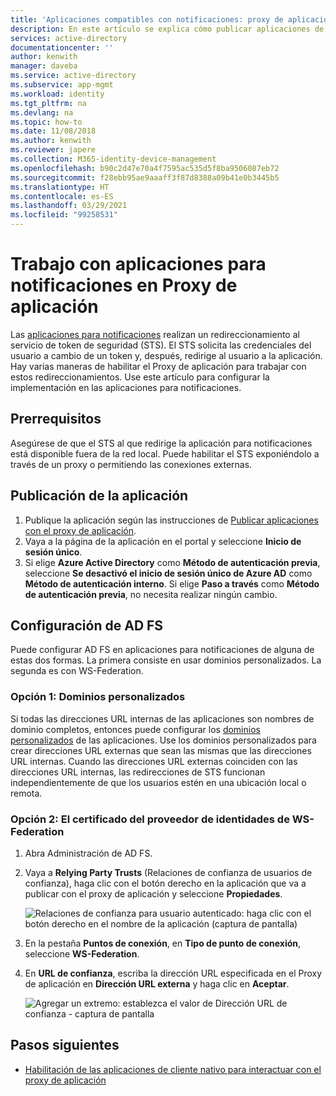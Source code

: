 ```yaml
---
title: 'Aplicaciones compatibles con notificaciones: proxy de aplicación de Azure AD | Microsoft Docs'
description: En este artículo se explica cómo publicar aplicaciones de ASP.NET locales que acepten notificaciones ADFS para proteger el acceso remoto a sus usuarios.
services: active-directory
documentationcenter: ''
author: kenwith
manager: daveba
ms.service: active-directory
ms.subservice: app-mgmt
ms.workload: identity
ms.tgt_pltfrm: na
ms.devlang: na
ms.topic: how-to
ms.date: 11/08/2018
ms.author: kenwith
ms.reviewer: japere
ms.collection: M365-identity-device-management
ms.openlocfilehash: b90c2d47e70a4f7595ac535d5f8ba9506087eb72
ms.sourcegitcommit: f28ebb95ae9aaaff3f87d8388a09b41e0b3445b5
ms.translationtype: HT
ms.contentlocale: es-ES
ms.lasthandoff: 03/29/2021
ms.locfileid: "99258531"
---
```

# <a name="working-with-claims-aware-apps-in-application-proxy"></a>Trabajo con aplicaciones para notificaciones en Proxy de aplicación
Las [aplicaciones para notificaciones](/previous-versions/windows/desktop/legacy/bb736227(v=vs.85)) realizan un redireccionamiento al servicio de token de seguridad (STS). El STS solicita las credenciales del usuario a cambio de un token y, después, redirige al usuario a la aplicación. Hay varias maneras de habilitar el Proxy de aplicación para trabajar con estos redireccionamientos. Use este artículo para configurar la implementación en las aplicaciones para notificaciones. 

## <a name="prerequisites"></a>Prerrequisitos
Asegúrese de que el STS al que redirige la aplicación para notificaciones está disponible fuera de la red local. Puede habilitar el STS exponiéndolo a través de un proxy o permitiendo las conexiones externas. 

## <a name="publish-your-application"></a>Publicación de la aplicación

1. Publique la aplicación según las instrucciones de [Publicar aplicaciones con el proxy de aplicación](application-proxy-add-on-premises-application.md).
2. Vaya a la página de la aplicación en el portal y seleccione **Inicio de sesión único**.
3. Si elige **Azure Active Directory** como **Método de autenticación previa**, seleccione **Se desactivó el inicio de sesión único de Azure AD** como **Método de autenticación interno**. Si elige **Paso a través** como **Método de autenticación previa**, no necesita realizar ningún cambio.

## <a name="configure-adfs"></a>Configuración de AD FS

Puede configurar AD FS en aplicaciones para notificaciones de alguna de estas dos formas. La primera consiste en usar dominios personalizados. La segunda es con WS-Federation. 

### <a name="option-1-custom-domains"></a>Opción 1: Dominios personalizados

Si todas las direcciones URL internas de las aplicaciones son nombres de dominio completos, entonces puede configurar los [dominios personalizados](application-proxy-configure-custom-domain.md) de las aplicaciones. Use los dominios personalizados para crear direcciones URL externas que sean las mismas que las direcciones URL internas. Cuando las direcciones URL externas coinciden con las direcciones URL internas, las redirecciones de STS funcionan independientemente de que los usuarios estén en una ubicación local o remota. 

### <a name="option-2-ws-federation"></a>Opción 2: El certificado del proveedor de identidades de WS-Federation

1. Abra Administración de AD FS.
2. Vaya a **Relying Party Trusts** (Relaciones de confianza de usuarios de confianza), haga clic con el botón derecho en la aplicación que va a publicar con el proxy de aplicación y seleccione **Propiedades**.  

   ![Relaciones de confianza para usuario autenticado: haga clic con el botón derecho en el nombre de la aplicación (captura de pantalla)](./media/application-proxy-configure-for-claims-aware-applications/appproxyrelyingpartytrust.png)  

3. En la pestaña **Puntos de conexión**, en **Tipo de punto de conexión**, seleccione **WS-Federation**.
4. En **URL de confianza**, escriba la dirección URL especificada en el Proxy de aplicación en **Dirección URL externa** y haga clic en **Aceptar**.  

   ![Agregar un extremo: establezca el valor de Dirección URL de confianza - captura de pantalla](./media/application-proxy-configure-for-claims-aware-applications/appproxyendpointtrustedurl.png)  

## <a name="next-steps"></a>Pasos siguientes
* [Habilitación de las aplicaciones de cliente nativo para interactuar con el proxy de aplicación](application-proxy-configure-native-client-application.md)